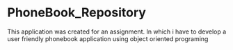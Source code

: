 # PhoneBook_Repository


This application was created for an assignment. In which i have to develop a user friendly phonebook application using object oriented programing 